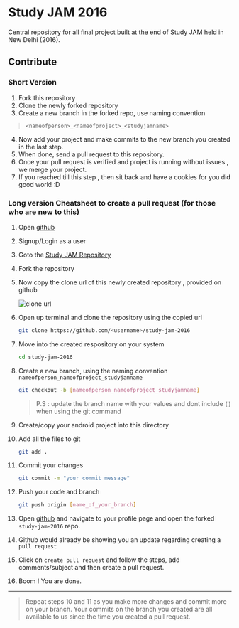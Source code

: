 # Study JAM 2016

Central repository for all final project built at the end of Study JAM held in New Delhi (2016).

## Contribute

### Short Version
1. Fork this repository
2. Clone the newly forked repository
3. Create a new branch in the forked repo, use naming convention 
> `<nameofperson>_<nameofproject>_<studyjamname>`

4. Now add your project and make commits to the new branch you created in the last step.
5. When done, send a pull request to this repository.
6. Once your pull request is verified and project is running without issues , we merge your project.
7. If you reached till this step , then sit back and have a cookies for you did good work!  :D


### Long version Cheatsheet to create a pull request (for those who are new to this)
1. Open [github](https://github.com)
2. Signup/Login as a user
3. Goto the [Study JAM Repository](https://github.com/GDGND/study-jam-2016)
4. Fork the repository
5. Now copy the clone url of this newly created repository , provided on github

	![clone url](https://github.com/GDGND/study-jam-2016/raw/master/cloneurl.jpeg)
6. Open up terminal and clone the repository using the copied url
	```bash
	git clone https://github.com/<username>/study-jam-2016
	```
	
7. Move into the created respository on your system
	```bash
	cd study-jam-2016 
	```

8. Create a new branch, using the naming convention  `nameofperson_nameofproject_studyjamname`
	```bash
	git checkout -b [nameofperson_nameofproject_studyjamname]
	```
	> P.S : update the branch name with your values and dont include `[]` when using the git command

9. Create/copy your android project into this directory
10. Add all the files to git
	```bash
	git add .
	```

11. Commit your changes
	```bash
	git commit -m "your commit message"
	```

12. Push your code and branch
	```bash
	git push origin [name_of_your_branch]
	```

13. Open [github](https://github.com) and navigate to your profile page and open the forked `study-jam-2016` repo.

14. Github would already be showing you an update regarding creating a `pull request`
15. Click on `create pull request` and follow the steps, add comments/subject and then create a pull request.

16. Boom ! You are done.

---

>Repeat steps 10 and 11 as you make more changes and commit more on your branch. Your commits on the branch you created are all available to us since the time you created a pull request.
